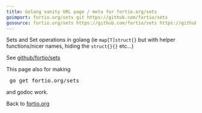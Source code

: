 ```yaml
---
title: Golang vanity URL page / meta for fortio.org/sets
goimport: fortio.org/sets git https://github.com/fortio/sets
gosource: fortio.org/sets https://github.com/fortio/sets https://github.com/fortio/sets/tree/main{/dir} https://github.com/fortio/sets/blob/main{/dir}/{file}#L{line}
---
```


Sets and Set operations in golang (ie `map[T]struct{}` but with helper functions/nicer names, hiding the `struct{}{}` etc...)

See [github/fortio/sets](https://github.com/fortio/sets#sets)

This page also for making
<pre>
 go get fortio.org/sets
</pre>
and godoc work.
<p>
Back to <a href="https://fortio.org/">fortio.org</a>
